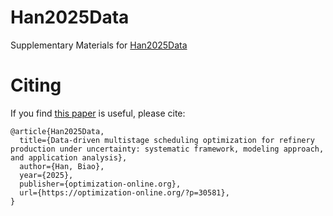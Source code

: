 # Han2025Data
 Supplementary Materials for [Han2025Data](https://optimization-online.org/?p=30581)


# Citing
If you find [this paper](https://optimization-online.org/?p=30581) is useful, please cite:
```
@article{Han2025Data,
  title={Data-driven multistage scheduling optimization for refinery production under uncertainty: systematic framework, modeling approach, and application analysis},
  author={Han, Biao},
  year={2025},
  publisher={optimization-online.org},
  url={https://optimization-online.org/?p=30581},
}
```